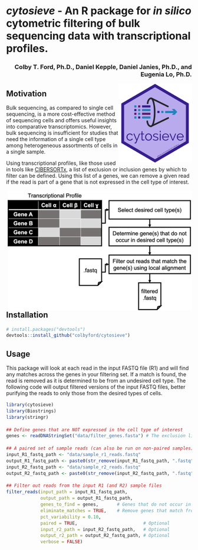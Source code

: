 # *cytosieve* - An R package for _in silico_ cytometric filtering of bulk sequencing data with transcriptional profiles.
<h3 align = "right">Colby T. Ford, Ph.D., Daniel Kepple, Daniel Janies, Ph.D., and Eugenia Lo, Ph.D.</h3>

<img align="right" src="https://raw.githubusercontent.com/colbyford/cytosieve/main/img/cytosieve_hex.png" alt="cytosieve icon" width="200">

## Motivation
Bulk sequencing, as compared to single cell sequencing, is a more cost-effective method of sequencing cells and offers useful insights into comparative transcriptomics. However, bulk sequencing is insufficient for studies that need the information of a single cell type among heterogeneous assortments of cells in a single sample.

Using transcriptional profiles, like those used in tools like [CIBERSORTx](https://cibersortx.stanford.edu/), a list of exclusion or inclusion genes by which to filter can be defined. Using this list of a genes, we can remove a given read if the read is part of a gene that is not expressed in the cell type of interest.

<img align="right" src="https://raw.githubusercontent.com/colbyford/cytosieve/main/img/process.png" width=500>

## Installation
```r
# install.packages("devtools")
devtools::install_github("colbyford/cytosieve")
```

## Usage
This package will look at each read in the input FASTQ file (R1) and will find any matches across the genes in your filtering set. If a match is found, the read is removed as it is determined to be from an undesired cell type. The following code will output filtered versions of the input FASTQ files, better purifying the reads to only those from the desired types of cells.

```r
library(cytosieve)
library(Biostrings)
library(stringr)

## Define genes that are NOT expressed in the cell type of interest
genes <- readDNAStringSet("data/filter_genes.fasta") # The exclusion list of sequences

## A paired set of sample reads (can also be run on non-paired samples)
input_R1_fastq_path <- "data/sample_r1_reads.fastq"
output_R1_fastq_path <- paste0(str_remove(input_R1_fastq_path, ".fastq"), "_filtered.fastq")
input_R2_fastq_path <- "data/sample_r2_reads.fastq"
output_R2_fastq_path <- paste0(str_remove(input_R2_fastq_path, ".fastq"), "_filtered.fastq")

## Filter out reads from the input R1 (and R2) sample files
filter_reads(input_path = input_R1_fastq_path,
             output_path = output_R1_fastq_path,
             genes_to_find = genes,       # Genes that do not occur in the desired cell type
             eliminate_matches = TRUE,    # Remove genes that match from the exclusion list
             pct_variability = 0.10,
             paired = TRUE,                         # Optional
             input_r2_path = input_R2_fastq_path,   # Optional
             output_r2_path = output_R2_fastq_path, # Optional
             verbose = FALSE)
```
